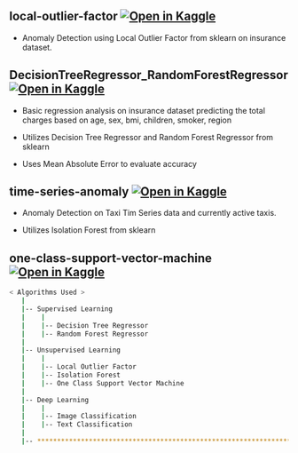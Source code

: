 ## local-outlier-factor [![Open in Kaggle](https://kaggle.com/static/images/open-in-kaggle.svg)](https://www.kaggle.com/code/kyeongsupchoi/local-outlier-factor)
- Anomaly Detection using Local Outlier Factor from sklearn on insurance dataset.

## DecisionTreeRegressor_RandomForestRegressor [![Open in Kaggle](https://kaggle.com/static/images/open-in-kaggle.svg)](https://www.kaggle.com/code/kyeongsupchoi/decisiontreeregressor-randomforestregressor)

- Basic regression analysis on insurance dataset predicting the total charges based on age, sex, bmi, children, smoker, region

- Utilizes Decision Tree Regressor and Random Forest Regressor from sklearn

- Uses Mean Absolute Error to evaluate accuracy

## time-series-anomaly [![Open in Kaggle](https://kaggle.com/static/images/open-in-kaggle.svg)](https://www.kaggle.com/code/kyeongsupchoi/time-series-anomaly)

- Anomaly Detection on Taxi Tim Series data and currently active taxis.  

- Utilizes Isolation Forest from sklearn

## one-class-support-vector-machine [![Open in Kaggle](https://kaggle.com/static/images/open-in-kaggle.svg)](https://www.kaggle.com/code/kyeongsupchoi/one-class-support-vector-machine)

```bash
< Algorithms Used >
   |
   |-- Supervised Learning                              
   |    |
   |    |-- Decision Tree Regressor
   |    |-- Random Forest Regressor                                   
   |
   |-- Unsupervised Learning                          
   |    |
   |    |-- Local Outlier Factor
   |    |-- Isolation Forest         
   |    |-- One Class Support Vector Machine                               
   |
   |-- Deep Learning     
   |    |
   |    |-- Image Classification
   |    |-- Text Classification                                
   |                          
   |-- ************************************************************************
```